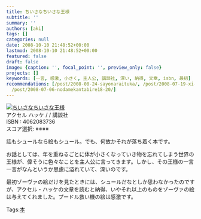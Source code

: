 ```yaml
---
title: ちいさなちいさな王様
subtitle: ''
summary: ''
authors: [aki]
tags: []
categories: null
date: 2008-10-10 21:48:52+00:00
lastmod: 2008-10-10 21:48:52+00:00
featured: false
draft: false
image: {caption: '', focal_point: '', preview_only: false}
projects: []
keywords: [一言, 感激, 小さく, 主人公, 講談社, 深い, 納得, 文章, isbn, 最初]
recommendations: [/post/2008-08-24-sayonaraituka/, /post/2008-07-19-xi-nomo-nu-gasi-nda/,
  /post/2008-07-06-nodamekantabire18-20/]
---
```

![](https://ecx.images-amazon.com/images/I/411BYQ5N4CL._SL160_.jpg)[ちいさなちいさな王様](http://item.excite.co.jp/detail/ASIN_4062083736)  
アクセル ハッケ / / 講談社  
ISBN : 4062083736  
スコア選択: ※※※※  
  
話もシュールなら絵もシュール。でも、何故かそれが落ち着く本です。  
  
お話としては、年を重ねるごとに体が小さくなっていき物を忘れてしまう世界の王様が、偉そうに色々なことを主人公に言ってきます。しかし、その王様の一言一言がなんというか思慮に溢れていて、深いのです。  
  
最初ゾーヴァの絵だけを見たときには、シュールだなとしか思わなかったのですが、アクセル・ハッケの文章を読むと納得、いやそれ以上のものをゾーヴァの絵は与えてくれました。プードル救い機の絵は感激です。

Tags:[本](http://mrk0369.exblog.jp/tags/%E6%9C%AC/) 

